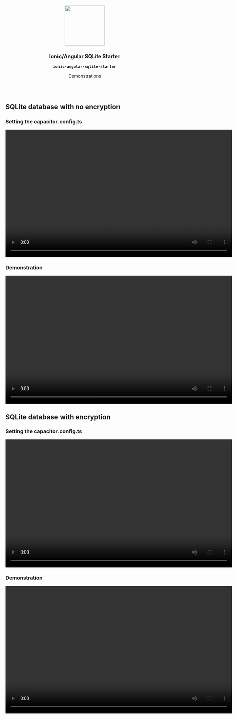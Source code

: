 <p align="center"><br><img src="https://avatars3.githubusercontent.com/u/16580653?v=4" width="128" height="128" /></p>

<h3 align="center">Ionic/Angular SQLite Starter</h3>
<p align="center"><strong><code>ionic-angular-sqlite-starter</code></strong></p>
<p align="center">Demonstrations</p>
<br>

<br>

## SQLite database with no encryption

### Setting the capacitor.config.ts
<video width="720" height="405" controls>
  <source src="https://github.com/jepiqueau/ionic-angular-sqlite-starter/raw/main/Documentation/NoEncryption-capacitorconfig.mp4" type="video/mp4">
</video>

### Demonstration
<video width="720" height="405" controls>
  <source src="https://github.com/jepiqueau/ionic-angular-sqlite-starter/raw/main/Documentation/NoEncryption-Demo.mp4" type="video/mp4">
</video>

<br>

## SQLite database with  encryption

### Setting the capacitor.config.ts
<video width="720" height="405" controls>
  <source src="https://github.com/jepiqueau/ionic-angular-sqlite-starter/raw/main/Documentation/Encryption-capacitorconfig.mp4" type="video/mp4">
</video>

### Demonstration
<video width="720" height="405" controls>
  <source src="https://github.com/jepiqueau/ionic-angular-sqlite-starter/raw/main/Documentation/Encryption-Demo.mp4" type="video/mp4">
</video>


